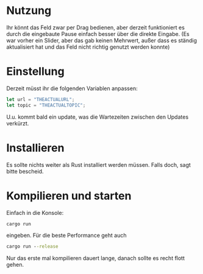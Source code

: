 # Nutzung
Ihr könnt das Feld zwar per Drag bedienen, aber derzeit funktioniert es durch die eingebaute Pause einfach besser über die direkte Eingabe. (Es war vorher ein Slider, aber das gab keinen Mehrwert, außer dass es ständig aktualisiert hat und das Feld nicht richtig genutzt werden konnte)

# Einstellung
Derzeit müsst ihr die folgenden Variablen anpassen:
```rust
let url = "THEACTUALURL";
let topic = "THEACTUALTOPIC";
```
U.u. kommt bald ein update, was die Wartezeiten zwischen den Updates verkürzt.

# Installieren
Es sollte nichts weiter als Rust installiert werden müssen. Falls doch, sagt bitte bescheid.

# Kompilieren und starten
Einfach in die Konsole:
```cmd
cargo run
```
eingeben. Für die beste Performance geht auch
```cmd
cargo run --release
```
Nur das erste mal kompilieren dauert lange, danach sollte es recht flott gehen.
